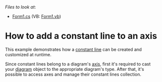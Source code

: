 <!-- default file list -->
*Files to look at*:

* [Form1.cs](./CS/ConstLines/Form1.cs) (VB: [Form1.vb](./VB/ConstLines/Form1.vb))
<!-- default file list end -->
# How to add a constant line to an axis


<p>This example demonstrates how a <a href="http://devexpress.com/Help/Content.aspx?help=XtraCharts&document=CustomDocument5783.htm">constant line</a> can be created and customized at runtime.</p><p>Since constant lines belong to a diagram's <a href="http://devexpress.com/Help/Content.aspx?help=XtraCharts&document=CustomDocument6016.htm">axis</a>, first it's required to cast your <a href="http://devexpress.com/Help/Content.aspx?help=XtraCharts&document=CustomDocument6017.htm">diagram</a> object to the appropriate diagram's type. After that, it's possible to access axes and manage their constant lines collection.</p>

<br/>


